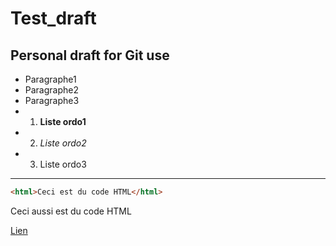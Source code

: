 # Test_draft
## Personal draft for Git use
+ Paragraphe1
+ Paragraphe2
+ Paragraphe3
+ 1. **Liste ordo1**
+ 2. *Liste ordo2*
+ 3. Liste ordo3
---
```html
<html>Ceci est du code HTML</html>
```
<html>Ceci aussi est du code HTML</html>

[Lien](http://www.google.com)

